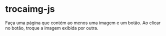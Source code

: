 # trocaimg-js
Faça uma página que contém ao menos uma imagem e um botão. Ao clicar no botão, troque a imagem exibida por outra.
